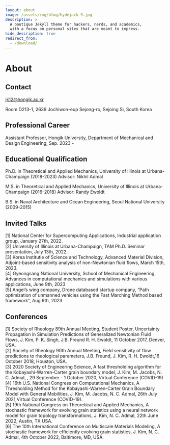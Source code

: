 ```yaml
---
layout: about
image: /assets/img/blog/hydejack-9.jpg
description: >
  A boutique Jekyll theme for hackers, nerds, and academics,
  with a focus on personal sites that are meant to impress.
hide_description: true
redirect_from:
  - /download/
---
```


# About

## Contact

jk12@hongik.ac.kr  

Room D213-1, 2639 Jochiwon-eup Sejong-ro, Sejoing Si, South Korea  

## Professional Career

Assistant Professor, Hongik University, Department of Mechanical and Design Engineering, Sep. 2023 -  

## Educational Qualification

Ph.D. in Theoretical and Applied Mechanics, University of Illinois at Urbana-Champaign (2018-2023)
Advisor: Nikhil Admal

M.S. in Theoretical and Applied Mechanics, University of Illinois at Urbana-Champaign (2016-2018)
Advisor: Randy Ewoldt

B.S. in Naval Architecture and Ocean Engineering, Seoul National University (2009-2015)


## Invited Talks

[1] National Center for Supercomputing Applications, Industrial application group, January 27th, 2022.  
[2] University of Illinois at Urbana-Champaign, TAM Ph.D. Seminar presentation, July 13th, 2022.  
[3] Korea Institutie of Science and Technology, Advanced Material Division, Adjoint-based sensitivity analysis of non-Newtonian fluid flows, March 15th, 2023.  
[4] Gyeongsang National University, School of Mechanical Engineering, Advances in computational mechanics and simulations with various applications, June 9th, 2023  
[5] Angel’s wing company, Drone databased startup company, “Path optimization of unmanned vehicles using the Fast Marching Method based framework”, Aug 9th, 2023  


## Conferences 

[1] Society of Rheology 89th Annual Meeting, Student Poster, Uncertainty Propagation in Simulation Predictions of Generalized Newtonian Fluid Flows, J. Kim, P. K. Singh, J.B. Freund R. H. Ewoldt, 11 October 2017, Denver, USA.  
[2] Society of Rheology 90th Annual Meeting, Field sensitivity of flow predictions to rheological parameters, J.B. Freund, J. Kim, R. H. Ewoldt,16 October 2018, Houston, USA.  
[3] 2020 Society of Engineering Science, A fast thresholding algorithm for the Kobayashi-Warren-Carter grain boundary model, J. Kim, M. Jacobs, N. C. Admal, , 29 September - 1 October 2020, Virtual Conference (COVID-19)  
[4] 16th U.S. National Congress on Computational Mechanics, A Thresholding Method for the Kobayashi-Warren-Carter Grain Boundary Model with General Mobilities, J. Kim, M. Jacobs, N. C. Admal, 26th July 2021,Virtual Conference (COVID-19).  
[5] 19th National Congress on Theoretical and Applied Mechanics, A stochastic framework for evolving grain statistics using a neural network model for grain topology transformations, J. Kim, N. C. Admal, 22th June 2022, Austin, TX USA.  
[6] The 10th International Conference on Multiscale Materials Modeling, A stochastic framework for efficiently evolving grain statistics, J. Kim, N. C. Admal, 4th October 2022, Baltimore, MD, USA.  

